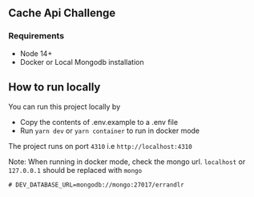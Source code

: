 ## Cache Api Challenge

### Requirements

- Node 14+
- Docker or Local Mongodb installation

## How to run locally

You can run this project locally by

- Copy the contents of .env.example to a .env file
- Run `yarn dev` or `yarn container` to run in docker mode

The project runs on port `4310` i.e `http://localhost:4310`

Note: When running in docker mode, check the mongo url.
`localhost` or `127.0.0.1` should be replaced with `mongo`

```
# DEV_DATABASE_URL=mongodb://mongo:27017/errandlr
```
